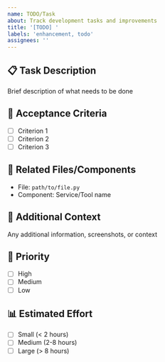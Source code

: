 ```yaml
---
name: TODO/Task
about: Track development tasks and improvements
title: '[TODO] '
labels: 'enhancement, todo'
assignees: ''
---
```


## 📋 Task Description
Brief description of what needs to be done

## 🎯 Acceptance Criteria
- [ ] Criterion 1
- [ ] Criterion 2
- [ ] Criterion 3

## 🔗 Related Files/Components
- File: `path/to/file.py`
- Component: Service/Tool name

## 📝 Additional Context
Any additional information, screenshots, or context

## 🚦 Priority
- [ ] High
- [ ] Medium
- [ ] Low

## 📊 Estimated Effort
- [ ] Small (< 2 hours)
- [ ] Medium (2-8 hours)
- [ ] Large (> 8 hours)

